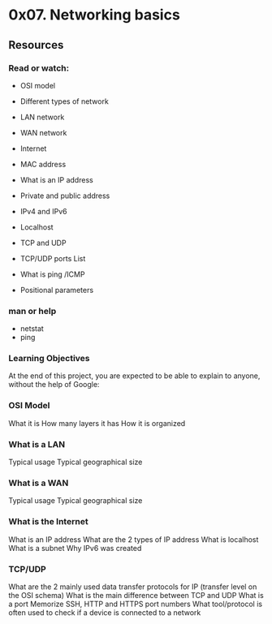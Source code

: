 # 0x07. Networking basics

## Resources

### Read or watch:

- OSI model
- Different types of network

- LAN network
- WAN network
- Internet
- MAC address
- What is an IP address
- Private and public address
- IPv4 and IPv6
- Localhost
- TCP and UDP
- TCP/UDP ports List
- What is ping /ICMP
- Positional parameters

### man or help

- netstat
- ping

### Learning Objectives

At the end of this project, you are expected to be able to explain to anyone, without the help of Google:

### OSI Model

What it is
How many layers it has
How it is organized

### What is a LAN

Typical usage
Typical geographical size

### What is a WAN

Typical usage
Typical geographical size

### What is the Internet

What is an IP address
What are the 2 types of IP address
What is localhost
What is a subnet
Why IPv6 was created

### TCP/UDP

What are the 2 mainly used data transfer protocols for IP (transfer level on the OSI schema)
What is the main difference between TCP and UDP
What is a port
Memorize SSH, HTTP and HTTPS port numbers
What tool/protocol is often used to check if a device is connected to a network
